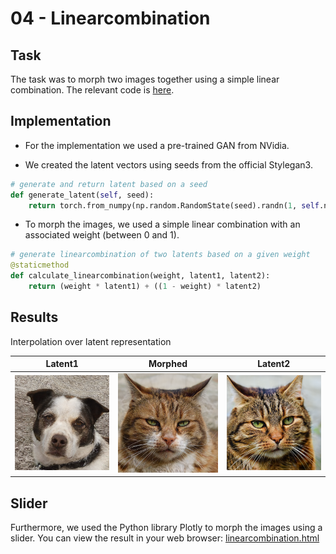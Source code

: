 # 04 - Linearcombination
## Task
The task was to morph two images together using a simple linear combination. The relevant code is [here](../stylegan3/a1_linearcombination.py).

## Implementation
- For the implementation we used a pre-trained GAN from NVidia.

- We created the latent vectors using seeds from the official Stylegan3.
```python
# generate and return latent based on a seed
def generate_latent(self, seed):
    return torch.from_numpy(np.random.RandomState(seed).randn(1, self.network.z_dim)).to(self.device)
```

- To morph the images, we used a simple linear combination with an associated weight (between 0 and 1).
```python
# generate linearcombination of two latents based on a given weight
@staticmethod
def calculate_linearcombination(weight, latent1, latent2):
    return (weight * latent1) + ((1 - weight) * latent2)
```


## Results
Interpolation over latent representation

| Latent1                                        | Morphed                                         | Latent2                                        |                                    
|------------------------------------------------|-------------------------------------------------|------------------------------------------------|
| ![latent1](./results/1_assignment/latent1.png) | ![morphed](./results/1_assignment/morphed.png)  | ![latent2](./results/1_assignment/latent2.png) |

## Slider
Furthermore, we used the Python library Plotly to morph the images using a slider.
You can view the result in your web browser: 
[linearcombination.html](./results/1_assignment/a1_linearcombination.html)
